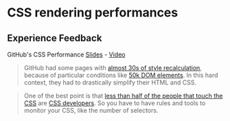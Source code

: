 CSS rendering performances
======

Experience Feedback
------

GitHub's CSS Performance [Slides][github-slides] - [Video][github-video]

> GitHub had some pages with [almost 30s of style recalculation][github-slow],
because of particular conditions like [50k DOM elements](github-context).
In this hard context, they had to drastically simplify their HTML and CSS.

> One of the best point is that [less than half of the people that touch the CSS][github-team] are [CSS developers][github-team-css].
So you have to have rules and tools to monitor your CSS, like the number of selectors. 

[github-slides]: https://speakerdeck.com/jonrohan/githubs-css-performance
[github-video]: https://vimeo.com/54990931
[github-slow]: https://speakerdeck.com/jonrohan/githubs-css-performance?slide=19 
[github-context]: https://speakerdeck.com/jonrohan/githubs-css-performance?slide=63
[github-team]: https://speakerdeck.com/jonrohan/githubs-css-performance?slide=101
[github-team-css]: https://speakerdeck.com/jonrohan/githubs-css-performance?slide=102




